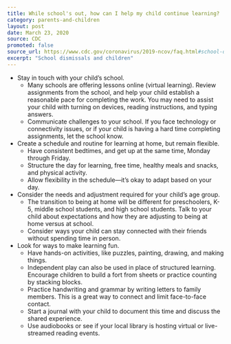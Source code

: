 ```yaml
---
title: While school's out, how can I help my child continue learning?
category: parents-and-children
layout: post
date: March 23, 2020
source: CDC
promoted: false
source_url: https://www.cdc.gov/coronavirus/2019-ncov/faq.html#school-dismissals
excerpt: "School dismissals and children"
---
```


* Stay in touch with your child’s school.
	* Many schools are offering lessons online (virtual learning). Review assignments from the school, and help your child establish a reasonable pace for completing the work. You may need to assist your child with turning on devices, reading instructions, and typing answers.
	* Communicate challenges to your school. If you face technology or connectivity issues, or if your child is having a hard time completing assignments, let the school know.
* Create a schedule and routine for learning at home, but remain flexible.
	* Have consistent bedtimes, and get up at the same time, Monday through Friday.
	* Structure the day for learning, free time, healthy meals and snacks, and physical activity.
	* Allow flexibility in the schedule—it’s okay to adapt based on your day.
* Consider the needs and adjustment required for your child’s age group.
	* The transition to being at home will be different for preschoolers, K-5, middle school students, and high school students. Talk to your child about expectations and how they are adjusting to being at home versus at school.
	* Consider ways your child can stay connected with their friends without spending time in person.
* Look for ways to make learning fun.
	* Have hands-on activities, like puzzles, painting, drawing, and making things.
	* Independent play can also be used in place of structured learning. Encourage children to build a fort from sheets or practice counting by stacking blocks.
	* Practice handwriting and grammar by writing letters to family members. This is a great way to connect and limit face-to-face contact.
	* Start a journal with your child to document this time and discuss the shared experience.
	* Use audiobooks or see if your local library is hosting virtual or live-streamed reading events.